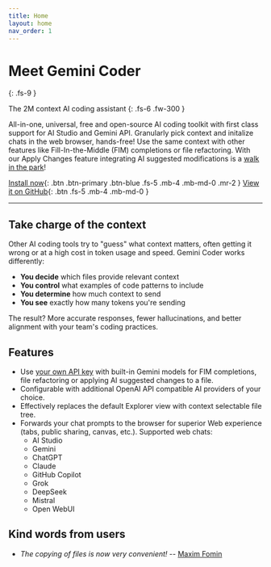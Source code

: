 ```yaml
---
title: Home
layout: home
nav_order: 1
---
```


# Meet Gemini Coder
{: .fs-9 }

The 2M context AI coding assistant
{: .fs-6 .fw-300 }

All-in-one, universal, free and open-source AI coding toolkit with first class support for AI Studio and Gemini API. Granularly pick context and initalize chats in the web browser, hands-free! Use the same context with other features like Fill-In-the-Middle (FIM) completions or file refactoring. With our Apply Changes feature integrating AI suggested modifications is a <a href="https://www.youtube.com/watch?v=g1RWEcARUF4" target="_blank">walk in the park</a>!

[Install now](/docs/installation.html){: .btn .btn-primary .btn-blue .fs-5 .mb-4 .mb-md-0 .mr-2 }
[View it on GitHub](https://github.com/robertpiosik/gemini-coder){: .btn .fs-5 .mb-4 .mb-md-0 }

---

## Take charge of the context

Other AI coding tools try to "guess" what context matters, often getting it wrong or at a high cost in token usage and speed. Gemini Coder works differently:

- **You decide** which files provide relevant context
- **You control** what examples of code patterns to include
- **You determine** how much context to send
- **You see** exactly how many tokens you're sending

The result? More accurate responses, fewer hallucinations, and better alignment with your team's coding practices.

## Features

- Use <a href="https://aistudio.google.com/app/apikey" target="_blank">your own API key</a> with built-in Gemini models for FIM completions, file refactoring or applying AI suggested changes to a file.
- Configurable with additional OpenAI API compatible AI providers of your choice.
- Effectively replaces the default Explorer view with context selectable file tree.
- Forwards your chat prompts to the browser for superior Web experience (tabs, public sharing, canvas, etc.). Supported web chats:
  - AI Studio
  - Gemini
  - ChatGPT
  - Claude
  - GitHub Copilot
  - Grok
  - DeepSeek
  - Mistral
  - Open WebUI

## Kind words from users

- _The copying of files is now very convenient!_ -- <a href="https://marketplace.visualstudio.com/items?itemName=robertpiosik.gemini-coder&ssr=false#review-details" target="_blank">Maxim Fomin</a>
